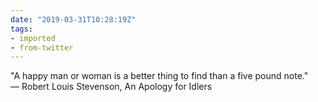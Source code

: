 ```yaml
---
date: "2019-03-31T10:28:19Z"
tags:
- imported
- from-twitter
---
```

"A happy man or woman is a better thing to find than a five pound note."\
— Robert Louis Stevenson, An Apology for Idlers
